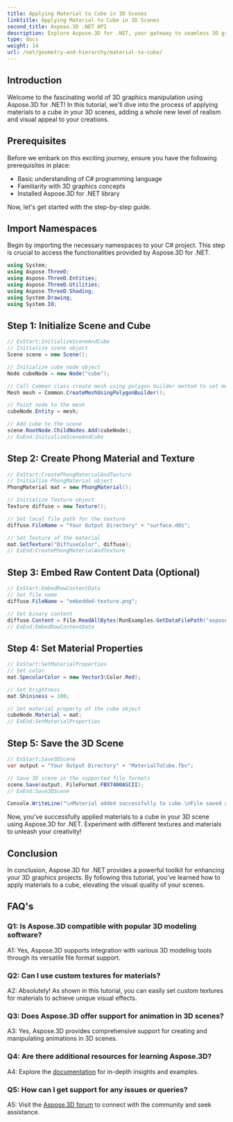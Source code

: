 ```yaml
---
title: Applying Material to Cube in 3D Scenes
linktitle: Applying Material to Cube in 3D Scenes
second_title: Aspose.3D .NET API
description: Explore Aspose.3D for .NET, your gateway to seamless 3D graphics manipulation. Apply materials effortlessly, enhance realism, and elevate your projects.
type: docs
weight: 14
url: /net/geometry-and-hierarchy/material-to-cube/
---
```

## Introduction

Welcome to the fascinating world of 3D graphics manipulation using Aspose.3D for .NET! In this tutorial, we'll dive into the process of applying materials to a cube in your 3D scenes, adding a whole new level of realism and visual appeal to your creations.

## Prerequisites

Before we embark on this exciting journey, ensure you have the following prerequisites in place:

- Basic understanding of C# programming language
- Familiarity with 3D graphics concepts
- Installed Aspose.3D for .NET library

Now, let's get started with the step-by-step guide.

## Import Namespaces

Begin by importing the necessary namespaces to your C# project. This step is crucial to access the functionalities provided by Aspose.3D for .NET.

```csharp
using System;
using Aspose.ThreeD;
using Aspose.ThreeD.Entities;
using Aspose.ThreeD.Utilities;
using Aspose.ThreeD.Shading;
using System.Drawing;
using System.IO;
```

## Step 1: Initialize Scene and Cube

```csharp
// ExStart:InitializeSceneAndCube
// Initialize scene object
Scene scene = new Scene();

// Initialize cube node object
Node cubeNode = new Node("cube");

// Call Common class create mesh using polygon builder method to set mesh instance 
Mesh mesh = Common.CreateMeshUsingPolygonBuilder();

// Point node to the mesh
cubeNode.Entity = mesh;

// Add cube to the scene
scene.RootNode.ChildNodes.Add(cubeNode);
// ExEnd:InitializeSceneAndCube
```

## Step 2: Create Phong Material and Texture

```csharp
// ExStart:CreatePhongMaterialAndTexture
// Initialize PhongMaterial object
PhongMaterial mat = new PhongMaterial();

// Initialize Texture object
Texture diffuse = new Texture();

// Set local file path for the texture
diffuse.FileName = "Your Output Directory" + "surface.dds";

// Set Texture of the material
mat.SetTexture("DiffuseColor", diffuse);
// ExEnd:CreatePhongMaterialAndTexture
```

## Step 3: Embed Raw Content Data (Optional)

```csharp
// ExStart:EmbedRawContentData
// Set file name
diffuse.FileName = "embedded-texture.png";

// Set binary content
diffuse.Content = File.ReadAllBytes(RunExamples.GetDataFilePath("aspose-logo.jpg"));
// ExEnd:EmbedRawContentData
```

## Step 4: Set Material Properties

```csharp
// ExStart:SetMaterialProperties
// Set color
mat.SpecularColor = new Vector3(Color.Red);

// Set brightness
mat.Shininess = 100;

// Set material property of the cube object
cubeNode.Material = mat;
// ExEnd:SetMaterialProperties
```

## Step 5: Save the 3D Scene

```csharp
// ExStart:Save3DScene
var output = "Your Output Directory" + "MaterialToCube.fbx";

// Save 3D scene in the supported file formats
scene.Save(output, FileFormat.FBX7400ASCII);
// ExEnd:Save3DScene

Console.WriteLine("\nMaterial added successfully to cube.\nFile saved at " + output);
```

Now, you've successfully applied materials to a cube in your 3D scene using Aspose.3D for .NET. Experiment with different textures and materials to unleash your creativity!

## Conclusion

In conclusion, Aspose.3D for .NET provides a powerful toolkit for enhancing your 3D graphics projects. By following this tutorial, you've learned how to apply materials to a cube, elevating the visual quality of your scenes.

## FAQ's

### Q1: Is Aspose.3D compatible with popular 3D modeling software?

A1: Yes, Aspose.3D supports integration with various 3D modeling tools through its versatile file format support.

### Q2: Can I use custom textures for materials?

A2: Absolutely! As shown in this tutorial, you can easily set custom textures for materials to achieve unique visual effects.

### Q3: Does Aspose.3D offer support for animation in 3D scenes?

A3: Yes, Aspose.3D provides comprehensive support for creating and manipulating animations in 3D scenes.

### Q4: Are there additional resources for learning Aspose.3D?

A4: Explore the [documentation](https://reference.aspose.com/3d/net/) for in-depth insights and examples.

### Q5: How can I get support for any issues or queries?

A5: Visit the [Aspose.3D forum](https://forum.aspose.com/c/3d/18) to connect with the community and seek assistance.

